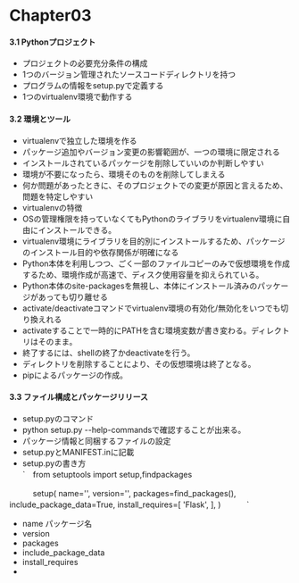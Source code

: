 # Chapter03
#### 3.1 Pythonプロジェクト  
+ プロジェクトの必要充分条件の構成
 + 1つのバージョン管理されたソースコードディレクトリを持つ
 + プログラムの情報をsetup.pyで定義する
 + 1つのvirtualenv環境で動作する  

#### 3.2 環境とツール
+ virtualenvで独立した環境を作る
 + パッケージ追加やバージョン変更の影響範囲が、一つの環境に限定される
 + インストールされているパッケージを削除していいのか判断しやすい
 + 環境が不要になったら、環境そのものを削除してしまえる
 + 何か問題があったときに、そのプロジェクトでの変更が原因と言えるため、問題を特定しやすい
+ virtualenvの特徴
 + OSの管理権限を持っていなくてもPythonのライブラリをvirtualenv環境に自由にインストールできる。
 + virtualenv環境にライブラリを目的別にインストールするため、パッケージのインストール目的や依存関係が明確になる
 + Python本体を利用しつつ、ごく一部のファイルコピーのみで仮想環境を作成するため、環境作成が高速で、ディスク使用容量を抑えられている。
 + Python本体のsite-packagesを無視し、本体にインストール済みのパッケージがあっても切り離せる
 + activate/deactivateコマンドでvirtualenv環境の有効化/無効化をいつでも切り換えれる
  + activateすることで一時的にPATHを含む環境変数が書き変わる。ディレクトリはそのまま。
  + 終了するには、shellの終了かdeactivateを行う。
  + ディレクトリを削除することにより、その仮想環境は終了となる。
 + pipによるパッケージの作成。  

#### 3.3 ファイル構成とパッケージリリース
 + setup.pyのコマンド
  + python setup.py --help-commandsで確認することが出来る。
 + パッケージ情報と同梱するファイルの設定
  + setup.pyとMANIFEST.inに記載
 + setup.pyの書き方  
      `　from setuptools import setup,findpackages　

　　　setup(
	name='',
	version='',
	packages=find_packages(),
	include_package_data=True,
	install_requires=[
		'Flask',
	],
	)　　　
`
  + name パッケージ名
  + version
  + packages
  + include_package_data
  + install_requires
 + 